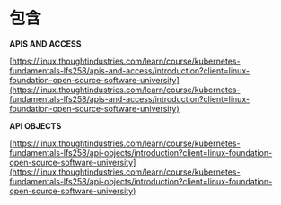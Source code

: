 # 包含

**APIS AND ACCESS**

[https://linux.thoughtindustries.com/learn/course/kubernetes-fundamentals-lfs258/apis-and-access/introduction?client=linux-foundation-open-source-software-university](https://linux.thoughtindustries.com/learn/course/kubernetes-fundamentals-lfs258/apis-and-access/introduction?client=linux-foundation-open-source-software-university)

**API OBJECTS**

[https://linux.thoughtindustries.com/learn/course/kubernetes-fundamentals-lfs258/api-objects/introduction?client=linux-foundation-open-source-software-university](https://linux.thoughtindustries.com/learn/course/kubernetes-fundamentals-lfs258/api-objects/introduction?client=linux-foundation-open-source-software-university)

